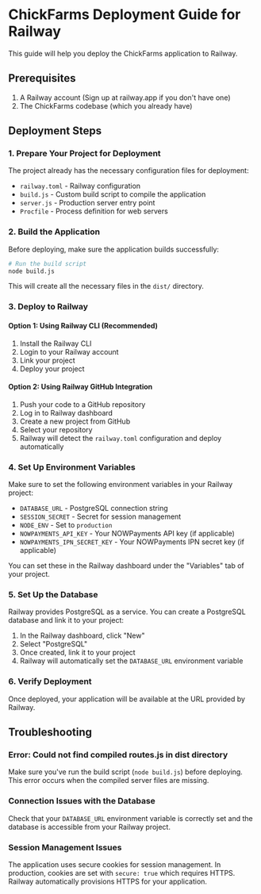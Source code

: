 # ChickFarms Deployment Guide for Railway

This guide will help you deploy the ChickFarms application to Railway.

## Prerequisites

1. A Railway account (Sign up at railway.app if you don't have one)
2. The ChickFarms codebase (which you already have)

## Deployment Steps

### 1. Prepare Your Project for Deployment

The project already has the necessary configuration files for deployment:

- `railway.toml` - Railway configuration
- `build.js` - Custom build script to compile the application
- `server.js` - Production server entry point
- `Procfile` - Process definition for web servers

### 2. Build the Application

Before deploying, make sure the application builds successfully:

```bash
# Run the build script
node build.js
```

This will create all the necessary files in the `dist/` directory.

### 3. Deploy to Railway

#### Option 1: Using Railway CLI (Recommended)

1. Install the Railway CLI
2. Login to your Railway account
3. Link your project
4. Deploy your project

#### Option 2: Using Railway GitHub Integration

1. Push your code to a GitHub repository
2. Log in to Railway dashboard
3. Create a new project from GitHub
4. Select your repository
5. Railway will detect the `railway.toml` configuration and deploy automatically

### 4. Set Up Environment Variables

Make sure to set the following environment variables in your Railway project:

- `DATABASE_URL` - PostgreSQL connection string
- `SESSION_SECRET` - Secret for session management
- `NODE_ENV` - Set to `production`
- `NOWPAYMENTS_API_KEY` - Your NOWPayments API key (if applicable)
- `NOWPAYMENTS_IPN_SECRET_KEY` - Your NOWPayments IPN secret key (if applicable)

You can set these in the Railway dashboard under the "Variables" tab of your project.

### 5. Set Up the Database

Railway provides PostgreSQL as a service. You can create a PostgreSQL database and link it to your project:

1. In the Railway dashboard, click "New"
2. Select "PostgreSQL"
3. Once created, link it to your project
4. Railway will automatically set the `DATABASE_URL` environment variable

### 6. Verify Deployment

Once deployed, your application will be available at the URL provided by Railway.

## Troubleshooting

### Error: Could not find compiled routes.js in dist directory

Make sure you've run the build script (`node build.js`) before deploying. This error occurs when the compiled server files are missing.

### Connection Issues with the Database

Check that your `DATABASE_URL` environment variable is correctly set and the database is accessible from your Railway project.

### Session Management Issues

The application uses secure cookies for session management. In production, cookies are set with `secure: true` which requires HTTPS. Railway automatically provisions HTTPS for your application.
